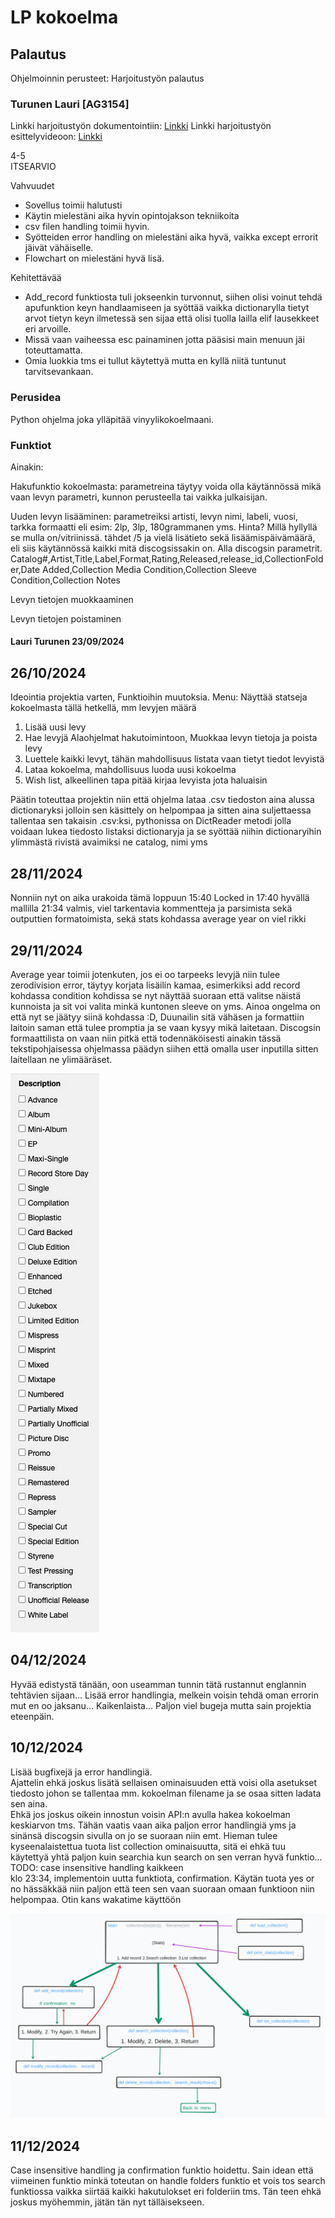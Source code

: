 # LP kokoelma

## Palautus
Ohjelmoinnin perusteet: Harjoitustyön palautus  
### Turunen Lauri \[AG3154\]  
  
Linkki harjoitustyön dokumentointiin:
[Linkki](https://gitlab.labranet.jamk.fi/AG3154/loppuprojektitest)
Linkki harjoitustyön esittelyvideoon:
[Linkki](https://www.youtube.com/watch?v=cgmUjSqBuSg)

4-5
<br>
ITSEARVIO

Vahvuudet

+ Sovellus toimii halutusti
+ Käytin mielestäni aika hyvin opintojakson tekniikoita
+ csv filen handling toimii hyvin.
+ Syötteiden error handling on mielestäni aika hyvä, vaikka except errorit jäivät vähäiselle.
+ Flowchart on mielestäni hyvä lisä.

Kehitettävää
- Add_record funktiosta tuli jokseenkin turvonnut, siihen olisi voinut tehdä apufunktion keyn handlaamiseen ja syöttää vaikka dictionarylla tietyt arvot tietyn keyn ilmetessä sen sijaa että olisi tuolla lailla elif lausekkeet eri arvoille.
- Missä vaan vaiheessa esc painaminen jotta pääsisi main menuun jäi toteuttamatta.
- Omia luokkia tms ei tullut käytettyä mutta en kyllä niitä tuntunut tarvitsevankaan.


### Perusidea
Python ohjelma joka ylläpitää vinyylikokoelmaani.

### Funktiot
Ainakin:

Hakufunktio kokoelmasta: parametreina täytyy voida olla käytännössä mikä vaan levyn parametri, kunnon perusteella tai vaikka julkaisijan.

Uuden levyn lisääminen: parametreiksi artisti, levyn nimi, labeli, vuosi, tarkka formaatti eli esim: 2lp, 3lp, 180grammanen yms. Hinta? Millä hyllyllä se mulla on/vitriinissä.
tähdet /5 ja vielä lisätieto sekä lisäämispäivämäärä, eli siis käytännössä kaikki mitä discogsissakin on. Alla discogsin parametrit.
Catalog#,Artist,Title,Label,Format,Rating,Released,release_id,CollectionFolder,Date Added,Collection Media Condition,Collection Sleeve Condition,Collection Notes

Levyn tietojen muokkaaminen

Levyn tietojen poistaminen

#### Lauri Turunen 23/09/2024


## 26/10/2024 

Ideointia projektia varten,
Funktioihin muutoksia.
Menu: Näyttää statseja kokoelmasta tällä hetkellä, mm levyjen määrä
1. Lisää uusi levy
2. Hae levyjä
    Alaohjelmat hakutoimintoon, Muokkaa levyn tietoja ja poista levy
3. Luettele kaikki levyt, tähän mahdollisuus listata vaan tietyt tiedot levyistä
4. Lataa kokoelma, mahdollisuus luoda uusi kokoelma
5. Wish list, alkeellinen tapa pitää kirjaa levyista jota haluaisin

Päätin toteuttaa projektin niin että ohjelma lataa .csv tiedoston aina alussa dictionaryksi jolloin sen käsittely on helpompaa ja sitten aina suljettaessa tallentaa sen takaisin .csv:ksi, pythonissa on DictReader metodi jolla voidaan lukea tiedosto listaksi dictionaryja ja se syöttää niihin dictionaryihin ylimmästä rivistä avaimiksi ne catalog, nimi yms

## 28/11/2024
Nonniin nyt on aika urakoida tämä loppuun
15:40 Locked in
17:40 hyvällä mallilla
21:34 valmis, viel tarkentavia kommentteja ja parsimista sekä outputtien formatoimista, sekä stats kohdassa average year on viel rikki

## 29/11/2024
Average year toimii jotenkuten, jos ei oo tarpeeks levyjä niin tulee zerodivision error, täytyy korjata
lisäilin kamaa, esimerkiksi add record kohdassa condition kohdissa se nyt näyttää suoraan että valitse näistä kunnoista ja sit voi valita minkä kuntonen sleeve on yms.
Ainoa ongelma on että nyt se jäätyy siinä kohdassa :D, Duunailin sitä vähäsen ja formattiin laitoin saman että tulee promptia ja se vaan kysyy mikä laitetaan.
Discogsin formaattilista on vaan niin pitkä että todennäköisesti ainakin tässä tekstipohjaisessa ohjelmassa päädyn siihen että omalla user inputilla sitten laitellaan ne ylimääräset.

![Formaattilista](/Dokumentaatio/image.png)

## 04/12/2024
Hyvää edistystä tänään, oon useamman tunnin tätä rustannut englannin tehtävien sijaan...
Lisää error handlingia, melkein voisin tehdä oman errorin mut en oo jaksanu...
Kaikenlaista...
Paljon viel bugeja mutta sain projektia eteenpäin.

## 10/12/2024
Lisää bugfixejä ja error handlingiä.  
Ajattelin ehkä joskus lisätä sellaisen ominaisuuden että voisi olla asetukset tiedosto johon se tallentaa mm. kokoelman filename ja se osaa sitten ladata sen aina.  
Ehkä jos joskus oikein innostun voisin API:n avulla hakea kokoelman keskiarvon tms. Tähän vaatis vaan aika paljon error handlingiä yms ja sinänsä discogsin sivulla on jo se suoraan niin emt.
Hieman tulee kyseenalaistettua tuota list collection ominaisuutta, sitä ei ehkä tuu käytettyä yhtä paljon kuin searchia kun search on sen verran hyvä funktio... 
TODO: case insensitive handling kaikkeen  
klo 23:34, implementoin uutta funktiota, confirmation. Käytän tuota yes or no hässäkkää niin paljon että teen sen vaan suoraan omaan funktioon niin helpompaa.
Otin kans wakatime käyttöön

![Flowchart](/Dokumentaatio/flowchart.png)

## 11/12/2024
Case insensitive handling ja confirmation funktio hoidettu.
Sain idean että viimeinen funktio minkä toteutan on handle folders funktio et vois tos search funktiossa vaikka siirtää kaikki hakutulokset eri folderiin tms. Tän teen ehkä joskus myöhemmin, jätän tän nyt tälläisekseen.




